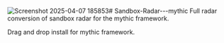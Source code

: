 ![Screenshot 2025-04-07 185853](https://github.com/user-attachments/assets/e5e1e9f3-a83c-4513-a7f1-573c4cc7fd6a)# Sandbox-Radar---mythic
Full radar conversion of sandbox radar for the mythic framework.


Drag and drop install for mythic framework.
